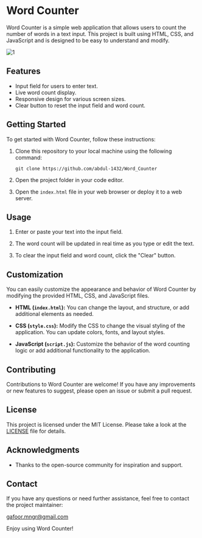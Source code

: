 # Word Counter

Word Counter is a simple web application that allows users to count the number of words in a text input. This project is built using HTML, CSS, and JavaScript and is designed to be easy to understand and modify.

![1](https://github.com/abdul-1432/Word_Counter/assets/124916666/5bd11903-3ba4-4af8-aa48-91fc377296f3)

## Features

- Input field for users to enter text.
- Live word count display.
- Responsive design for various screen sizes.
- Clear button to reset the input field and word count.

## Getting Started

To get started with Word Counter, follow these instructions:

1. Clone this repository to your local machine using the following command:

   ```
   git clone https://github.com/abdul-1432/Word_Counter
   ```

2. Open the project folder in your code editor.

3. Open the `index.html` file in your web browser or deploy it to a web server.

## Usage

1. Enter or paste your text into the input field.

2. The word count will be updated in real time as you type or edit the text.

3. To clear the input field and word count, click the "Clear" button.

## Customization

You can easily customize the appearance and behavior of Word Counter by modifying the provided HTML, CSS, and JavaScript files.

- **HTML (`index.html`):** You can change the layout, and structure, or add additional elements as needed.

- **CSS (`style.css`):** Modify the CSS to change the visual styling of the application. You can update colors, fonts, and layout styles.

- **JavaScript (`script.js`):** Customize the behavior of the word counting logic or add additional functionality to the application.

## Contributing

Contributions to Word Counter are welcome! If you have any improvements or new features to suggest, please open an issue or submit a pull request.

## License

This project is licensed under the MIT License. Please take a look at the [LICENSE](LICENSE) file for details.

## Acknowledgments

- Thanks to the open-source community for inspiration and support.

## Contact

If you have any questions or need further assistance, feel free to contact the project maintainer:

[gafoor.mngr@gmail.com](mailto:gafoor.mngr@gmail.com)


Enjoy using Word Counter!

